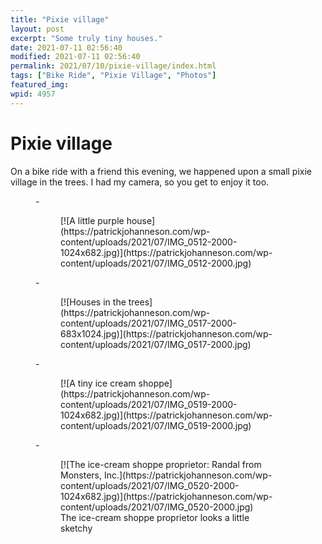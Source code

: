 ```yaml
---
title: "Pixie village"
layout: post
excerpt: "Some truly tiny houses."
date: 2021-07-11 02:56:40
modified: 2021-07-11 02:56:40
permalink: 2021/07/10/pixie-village/index.html
tags: ["Bike Ride", "Pixie Village", "Photos"]
featured_img: 
wpid: 4957
---
```


# Pixie village

On a bike ride with a friend this evening, we happened upon a small pixie village in the trees. I had my camera, so you get to enjoy it too.

<figure class="is-layout-flex wp-block-gallery-160 wp-block-gallery columns-3 is-cropped">- <figure>[![A little purple house](https://patrickjohanneson.com/wp-content/uploads/2021/07/IMG_0512-2000-1024x682.jpg)](https://patrickjohanneson.com/wp-content/uploads/2021/07/IMG_0512-2000.jpg)</figure>
- <figure>[![Houses in the trees](https://patrickjohanneson.com/wp-content/uploads/2021/07/IMG_0517-2000-683x1024.jpg)](https://patrickjohanneson.com/wp-content/uploads/2021/07/IMG_0517-2000.jpg)</figure>
- <figure>[![A tiny ice cream shoppe](https://patrickjohanneson.com/wp-content/uploads/2021/07/IMG_0519-2000-1024x682.jpg)](https://patrickjohanneson.com/wp-content/uploads/2021/07/IMG_0519-2000.jpg)</figure>
- <figure>[![The ice-cream shoppe proprietor: Randal from Monsters, Inc.](https://patrickjohanneson.com/wp-content/uploads/2021/07/IMG_0520-2000-1024x682.jpg)](https://patrickjohanneson.com/wp-content/uploads/2021/07/IMG_0520-2000.jpg)<figcaption class="blocks-gallery-item__caption">The ice-cream shoppe proprietor looks a little sketchy</figcaption></figure>

</figure>